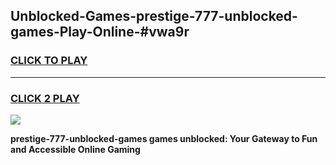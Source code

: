 
## Unblocked-Games-prestige-777-unblocked-games-Play-Online-#vwa9r
<h3>
<a href="https://premium.freeplayer.one?title=prestige-777-unblocked-games&ref=27F">CLICK TO PLAY</a></h3>
<hr>

<h3>
<a href="https://premium.freeplayer.one?title=prestige-777-unblocked-games&ref=27F">CLICK 2 PLAY</a>
  
</h3>

<a href="https://premium.freeplayer.one?title=prestige-777-unblocked-games&ref=27F"><img src="https://clearcache.store/games.png"></a>


**prestige-777-unblocked-games games unblocked: Your Gateway to Fun and Accessible Online Gaming**
